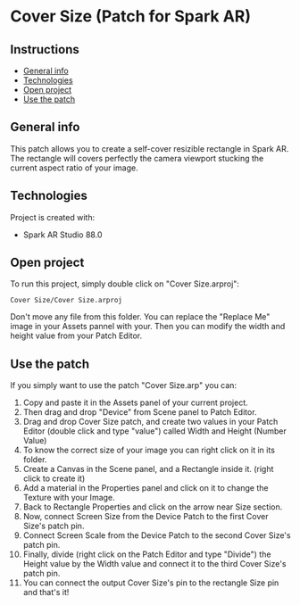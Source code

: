 
<!-- May 2020, Cover Size, v.10, by Claudio Pagnacco -->

# Cover Size (Patch for Spark AR)

## Instructions
* [General info](#general-info)
* [Technologies](#technologies)
* [Open project](#open-project)
* [Use the patch](#use-the-patch)

## General info
This patch allows you to create a self-cover resizible rectangle in Spark AR.
The rectangle will covers perfectly the camera viewport stucking the current aspect ratio of your image.
	
## Technologies
Project is created with:
* Spark AR Studio 88.0
	
## Open project
To run this project, simply double click on "Cover Size.arproj":

```
Cover Size/Cover Size.arproj
```
Don't move any file from this folder.
You can replace the "Replace Me" image in your Assets pannel with your.
Then you can modify the width and height value from your Patch Editor. 

## Use the patch
If you simply want to use the patch "Cover Size.arp" you can: 
1. Copy and paste it in the Assets panel of your current project.
2. Then drag and drop "Device" from Scene panel to Patch Editor.
3. Drag and drop Cover Size patch, and create two values in your Patch Editor (double click and type "value") called Width and Height (Number Value)
4. To know the correct size of your image you can right click on it in its folder.
5. Create a Canvas in the Scene panel, and a Rectangle inside it. (right click to create it)
6. Add a material in the Properties panel and click on it to change the Texture with your Image.
7. Back to Rectangle Properties and click on the arrow near Size section.
8. Now, connect Screen Size from the Device Patch to the first Cover Size's patch pin.
9. Connect Screen Scale from the Device Patch to the second Cover Size's patch pin.
10. Finally, divide (right click on the Patch Editor and type "Divide") the Height value by the Width value and connect it to the third Cover Size's patch pin.
11. You can connect the output Cover Size's pin to the rectangle Size pin and that's it!
